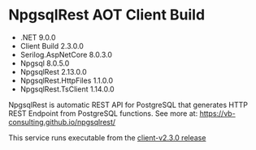 # NpgsqlRest AOT Client Build

- .NET                 9.0.0
- Client Build         2.3.0.0
- Serilog.AspNetCore   8.0.3.0
- Npgsql               8.0.5.0
- NpgsqlRest           2.13.0.0
- NpgsqlRest.HttpFiles 1.1.0.0
- NpgsqlRest.TsClient  1.14.0.0

NpgsqlRest is automatic REST API for PostgreSQL that generates HTTP REST Endpoint from PostgreSQL functions. See more at: https://vb-consulting.github.io/npgsqlrest/

This service runs executable from the [client-v2.3.0 release](https://github.com/vb-consulting/NpgsqlRest/releases/tag/v2.13.0-client-v2.3.0)